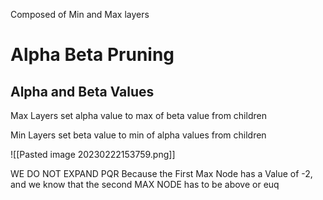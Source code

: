 Composed of Min and Max layers

# Alpha Beta Pruning

## Alpha and Beta Values

Max Layers set alpha value to max of beta value from children

Min Layers set beta value to min of alpha values from children

![[Pasted image 20230222153759.png]]

WE DO NOT EXPAND PQR Because the First Max Node has a Value of -2, and we know that the second MAX NODE has to be above or euq